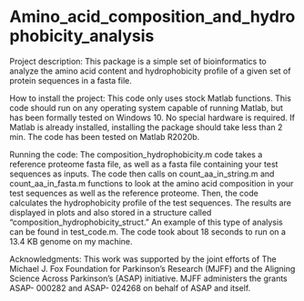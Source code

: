 # Amino_acid_composition_and_hydrophobicity_analysis

Project description:
This package is a simple set of bioinformatics to analyze the amino acid content and hydrophobicity 
profile of a given set of protein sequences in a fasta file. 

How to install the project:
This code only uses stock Matlab functions. This code should run on any operating system capable of 
running Matlab, but has been formally tested on Windows 10. No special hardware is required. If Matlab 
is already installed, installing the package should take less than 2 min. The code has been tested on 
Matlab R2020b.

Running the code:
The composition_hydrophobicity.m code takes a reference proteome fasta file, as well as a fasta file 
containing your test sequences as inputs. The code then calls on count_aa_in_string.m and 
count_aa_in_fasta.m functions to look at the amino acid composition in your test sequences as well as 
the reference proteome. Then, the code calculates the hydrophobicity profile of the test sequences. 
The results are displayed in plots and also stored in a structure called 
“composition_hydrophobicity_struct.”
An example of this type of analysis can be found in test_code.m. The code took about 18 seconds to run 
on a 13.4 KB genome on my machine.

Acknowledgments:
This work was supported by the joint efforts of The Michael J. Fox Foundation for Parkinson’s Research 
(MJFF) and the Aligning Science Across Parkinson’s (ASAP) initiative. MJFF administers the grants ASAP-
000282 and ASAP- 024268 on behalf of ASAP and itself.
